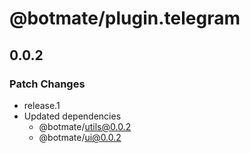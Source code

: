 # @botmate/plugin.telegram

## 0.0.2

### Patch Changes

- release.1
- Updated dependencies
  - @botmate/utils@0.0.2
  - @botmate/ui@0.0.2
